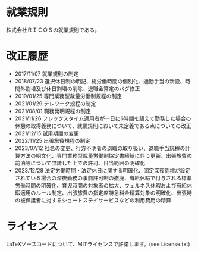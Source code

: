 # 就業規則
株式会社ＲＩＣＯＳの就業規則である。

# 改正履歴
* 2017/11/07 就業規則の制定
* 2018/07/23 選択休日制の明記、総労働時間の個別化、通勤手当の新設、時間外割増及び休日割増の削除、退職金算定のバグ修正
* 2019/01/25 専門業務型裁量労働制規程の制定
* 2021/01/29 テレワーク規程の制定
* 2021/08/01 職務発明規程の制定
* 2021/11/26 フレックスタイム適用者が一日に6時間を超えて勤務した場合の休憩の取得義務について、就業規則において未定義である点についての改正
* 2021/12/15 試用期間の変更
* 2022/11/25 出張旅費規程の制定
* 2023/07/12 社名の変更、行方不明者の退職の取り扱い、退職手当規程の計算方法の明文化、専門業務型裁量労働制協定書締結に伴う更新、出張旅費の前泊等について申請した上での許可、日当範囲の明確化
* 2023/12/28 法定労働時間・法定休日に関する明確化、固定深夜割増が設定されている場合の深夜勤務の事前許可制の撤廃、有給休暇で付与される標準労働時間の明確化、育児時間の対象者の拡大、ウェルネス休暇および有給休暇適用のルール制定、出張旅費の指定席特急料金精算対象の明確化、出張時の被保護者に対するショートステイサービスなどの利用費用の精算

# ライセンス
LaTeXソースコードについて、MITライセンスで許諾します。(see License.txt)
